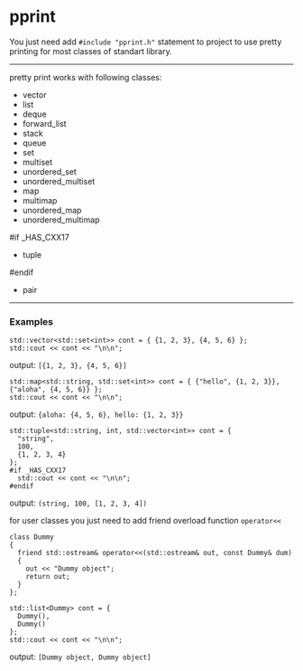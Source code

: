 # pprint

You just need add `#include "pprint.h"` statement to project to use pretty printing for most classes of standart library.

--- 

pretty print works with following classes:
* vector
* list
* deque
* forward_list
* stack
* queue
* set
* multiset
* unordered_set
* unordered_multiset
* map
* multimap
* unordered_map
* unordered_multimap

#if _HAS_CXX17
* tuple

#endif

* pair

---

### Examples
```
std::vector<std::set<int>> cont = { {1, 2, 3}, {4, 5, 6} };
std::cout << cont << "\n\n";
```
output: `[{1, 2, 3}, {4, 5, 6}]`

```
std::map<std::string, std::set<int>> cont = { {"hello", {1, 2, 3}}, {"aloha", {4, 5, 6}} };
std::cout << cont << "\n\n";
```
output: `{aloha: {4, 5, 6}, hello: {1, 2, 3}}`

```
std::tuple<std::string, int, std::vector<int>> cont = {
  "string",
  100,
  {1, 2, 3, 4}
};
#if _HAS_CXX17
  std::cout << cont << "\n\n";
#endif
```
output: `(string, 100, [1, 2, 3, 4])`

for user classes you just need to add friend overload function `operator<<` 

```
class Dummy
{
  friend std::ostream& operator<<(std::ostream& out, const Dummy& dum)
  {
    out << "Dummy object";
    return out;
  }
};
```

```
std::list<Dummy> cont = {
  Dummy(),
  Dummy()
};
std::cout << cont << "\n\n";
```
output: `[Dummy object, Dummy object]`
